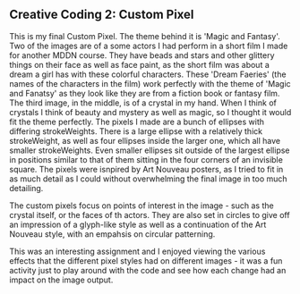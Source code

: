 ## Creative Coding 2: Custom Pixel

This is my final Custom Pixel.
The theme behind it is 'Magic and Fantasy'. Two of the images are of a some actors I had perform in a short film I made for another MDDN course. They have beads and stars and other glittery things on their face as well as face paint, as the short film was about a dream a girl has with these colorful characters. These 'Dream Faeries' (the names of the characters in the film) work perfectly with the theme of 'Magic and Fanatsy' as they look like they are from a fiction book or fantasy film. The third image, in the middle, is of a crystal in my hand. When I think of crystals I think of beauty and mystery as well as magic, so I thought it would fit the theme perfectly.
The pixels I made are a bunch of ellipses with differing strokeWeights. There is a large ellipse with a relatively thick strokeWeight, as well as four ellipses inside the larger one, which all have smaller strokeWeights.  Even smaller ellipses sit outside of the largest ellipse in positions similar to that of them sitting in the four corners of an invisible square.
The pixels were isnpired by Art Nouveau posters, as I tried to fit in as much detail as I could without overwhelming the final image in too much detailing.

The custom pixels focus on points of interest in the image - such as the crystal itself, or the faces of th actors. They are also set in circles to give off an impression of a glyph-like style as well as a continuation of the Art Nouveau style, with an empahsis on circular patterning.

This was an interesting assignment and I enjoyed viewing the various effects that the different pixel styles had on different images - it was a fun activity just to play around with the code and see how each change had an impact on the image output. 
